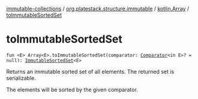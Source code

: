 [immutable-collections](../../index.md) / [org.platestack.structure.immutable](../index.md) / [kotlin.Array](index.md) / [toImmutableSortedSet](.)

# toImmutableSortedSet

`fun <E> Array<E>.toImmutableSortedSet(comparator: `[`Comparator`](http://docs.oracle.com/javase/6/docs/api/java/util/Comparator.html)`<in E>? = null): `[`ImmutableSortedSet`](../-immutable-sorted-set/index.md)`<E>`

Returns an immutable sorted set of all elements. The returned set is serializable.

The elements will be sorted by the given comparator.

